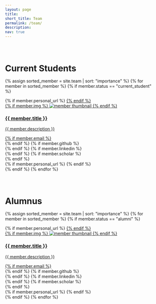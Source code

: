 ```yaml
---
layout: page
title:
short_title: Team
permalink: /team/
description:
nav: true
---
```


<h1 style="margin-top: 5rem; margin-bottom: 1rem;">Current Students</h1>
<div class="team grid">

{% assign sorted_member = site.team | sort: "importance" %}
{% for member in sorted_member %}
  {% if member.status == "current_student" %}
  <div class="grid-item">
    <!-- {% if member.redirect %}
    <a href="{{ member.redirect }}" target="_blank">
    {% else %}
    <a href="{{ member.url | relative_url }}">
    {% endif %} -->
    {% if member.personal_url %}
    <a href="{{ member.personal_url}}" target="_blank">
    {% endif %}
      <div class="card hoverable">
        {% if member.img %}
        <img src="{{ member.img | relative_url }}" alt="member thumbnail">
        {% endif %}
        <div class="card-body">
          <h3 class="card-title">{{ member.title }}</h3>
          <p class="card-text">{{ member.description }}</p>
          <div class="row ml-1 mr-1 p-0">
            {% if member.email %}
            <div class="icon" data-toggle="tooltip" title="Code Repository">
              <a href="{{ member.email }}" target="_blank"><i class="far fa-envelope gh-icon"></i></a>
            </div>
            {% endif %}
            {% if member.github %}
            <div class="icon" data-toggle="tooltip" title="Code Repository">
              <a href="{{ member.github }}" target="_blank"><i class="fab fa-github gh-icon"></i></a>
            </div>
            {% endif %}
            {% if member.linkedin %}
            <div class="icon" data-toggle="tooltip" title="Code Repository">
              <a href="{{ member.linkedin }}" target="_blank"><i class="fab fa-linkedin gh-icon"></i></a>
            </div>
            {% endif %}
            {% if member.scholar %}
            <div class="icon" data-toggle="tooltip" title="Code Repository">
              <a href="{{ member.scholar }}" target="_blank"><i class="fas fa-graduation-cap gh-icon"></i></a>
            </div>
            {% endif %}
          </div>
        </div>
      </div>
    {% if member.personal_url %}
    </a>
    {% endif %}
  </div>
  {% endif %}
{% endfor %}

</div>

<h1 style="margin-top: 5rem; margin-bottom: 1rem;">Alumnus</h1>
<div class="team grid">

{% assign sorted_member = site.team | sort: "importance" %}
{% for member in sorted_member %}
  {% if member.status == "alumni" %}
  <div class="grid-item">
    <!-- {% if member.redirect %}
    <a href="{{ member.redirect }}" target="_blank">
    {% else %}
    <a href="{{ member.url | relative_url }}">
    {% endif %} -->
    {% if member.personal_url %}
    <a href="{{ member.personal_url}}" target="_blank">
    {% endif %}
      <div class="card hoverable">
        {% if member.img %}
        <img src="{{ member.img | relative_url }}" alt="member thumbnail">
        {% endif %}
        <div class="card-body">
          <h3 class="card-title">{{ member.title }}</h3>
          <p class="card-text">{{ member.description }}</p>
          <div class="row ml-1 mr-1 p-0">
            {% if member.email %}
            <div class="icon" data-toggle="tooltip" title="Code Repository">
              <a href="{{ member.email }}" target="_blank"><i class="far fa-envelope gh-icon"></i></a>
            </div>
            {% endif %}
            {% if member.github %}
            <div class="icon" data-toggle="tooltip" title="Code Repository">
              <a href="{{ member.github }}" target="_blank"><i class="fab fa-github gh-icon"></i></a>
            </div>
            {% endif %}
            {% if member.linkedin %}
            <div class="icon" data-toggle="tooltip" title="Code Repository">
              <a href="{{ member.linkedin }}" target="_blank"><i class="fab fa-linkedin gh-icon"></i></a>
            </div>
            {% endif %}
            {% if member.scholar %}
            <div class="icon" data-toggle="tooltip" title="Code Repository">
              <a href="{{ member.scholar }}" target="_blank"><i class="fas fa-graduation-cap gh-icon"></i></a>
            </div>
            {% endif %}
          </div>
        </div>
      </div>
    {% if member.personal_url %}
    </a>
    {% endif %}
  </div>
  {% endif %}
{% endfor %}

</div>